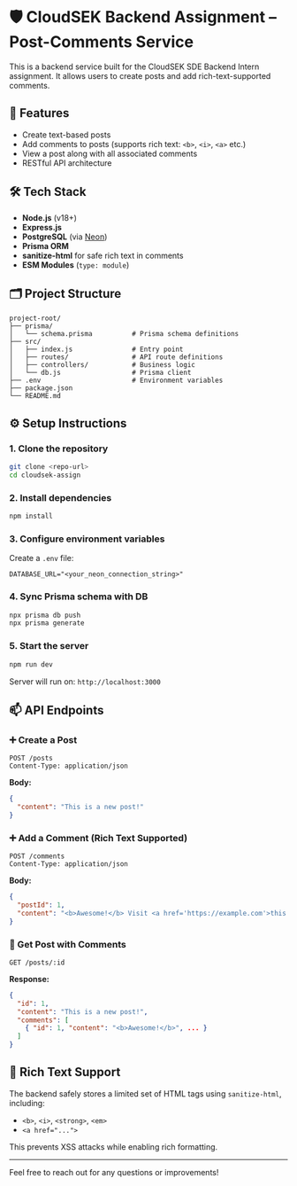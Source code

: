 # 🛡️ CloudSEK Backend Assignment – Post-Comments Service

This is a backend service built for the CloudSEK SDE Backend Intern assignment. It allows users to create posts and add rich-text-supported comments.

## 🚀 Features

- Create text-based posts
- Add comments to posts (supports rich text: `<b>`, `<i>`, `<a>` etc.)
- View a post along with all associated comments
- RESTful API architecture

## 🛠️ Tech Stack

- **Node.js** (v18+)
- **Express.js**
- **PostgreSQL** (via [Neon](https://neon.tech))
- **Prisma ORM**
- **sanitize-html** for safe rich text in comments
- **ESM Modules** (`type: module`)

## 🗂️ Project Structure

```
project-root/
├── prisma/
│   └── schema.prisma          # Prisma schema definitions
├── src/
│   ├── index.js               # Entry point
│   ├── routes/                # API route definitions
│   ├── controllers/           # Business logic
│   └── db.js                  # Prisma client
├── .env                       # Environment variables
├── package.json
└── README.md
```

## ⚙️ Setup Instructions

### 1. Clone the repository
```bash
git clone <repo-url>
cd cloudsek-assign
```

### 2. Install dependencies
```bash
npm install
```

### 3. Configure environment variables
Create a `.env` file:
```env
DATABASE_URL="<your_neon_connection_string>"
```

### 4. Sync Prisma schema with DB
```bash
npx prisma db push
npx prisma generate
```

### 5. Start the server
```bash
npm run dev
```
Server will run on: `http://localhost:3000`

## 📫 API Endpoints

### ➕ Create a Post
```
POST /posts
Content-Type: application/json
```
**Body:**
```json
{
  "content": "This is a new post!"
}
```

### ➕ Add a Comment (Rich Text Supported)
```
POST /comments
Content-Type: application/json
```
**Body:**
```json
{
  "postId": 1,
  "content": "<b>Awesome!</b> Visit <a href='https://example.com'>this link</a>"
}
```

### 📄 Get Post with Comments
```
GET /posts/:id
```
**Response:**
```json
{
  "id": 1,
  "content": "This is a new post!",
  "comments": [
    { "id": 1, "content": "<b>Awesome!</b>", ... }
  ]
}
```

## 🧼 Rich Text Support
The backend safely stores a limited set of HTML tags using `sanitize-html`, including:
- `<b>`, `<i>`, `<strong>`, `<em>`
- `<a href="...">`

This prevents XSS attacks while enabling rich formatting.


---

Feel free to reach out for any questions or improvements!
